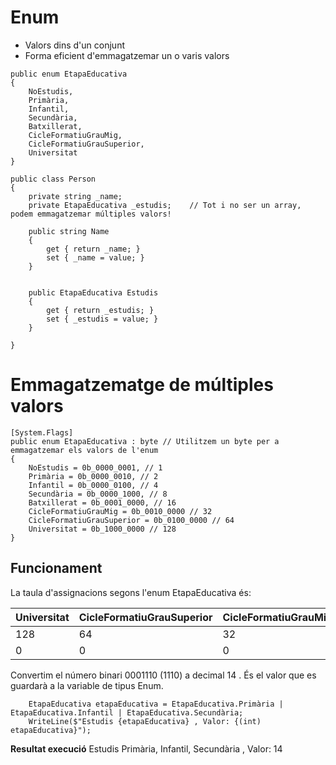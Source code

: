 # Enum
- Valors dins d'un conjunt
- Forma eficient d'emmagatzemar un o varis valors

```CSharp
public enum EtapaEducativa
{
    NoEstudis,
    Primària,
    Infantil,
    Secundària,
    Batxillerat,
    CicleFormatiuGrauMig,
    CicleFormatiuGrauSuperior,
    Universitat
}

public class Person
{
    private string _name; 
    private EtapaEducativa _estudis;    // Tot i no ser un array, podem emmagatzemar múltiples valors!

    public string Name  
    {
        get { return _name; }
        set { _name = value; }
    }


    public EtapaEducativa Estudis  
    {
        get { return _estudis; }
        set { _estudis = value; }
    }

}
```

# Emmagatzematge de múltiples valors

```CSharp
[System.Flags]
public enum EtapaEducativa : byte // Utilitzem un byte per a emmagatzemar els valors de l'enum
{
    NoEstudis = 0b_0000_0001, // 1
    Primària = 0b_0000_0010, // 2
    Infantil = 0b_0000_0100, // 4
    Secundària = 0b_0000_1000, // 8
    Batxillerat = 0b_0001_0000, // 16
    CicleFormatiuGrauMig = 0b_0010_0000 // 32
    CicleFormatiuGrauSuperior = 0b_0100_0000 // 64
    Universitat = 0b_1000_0000 // 128
}
```

## Funcionament

La taula d'assignacions segons l'enum EtapaEducativa és:

|Universitat|CicleFormatiuGrauSuperior|CicleFormatiuGrauMig|Secundària|Infantil|Primària|NoEstudis|
|-----------|-----------|-----------|-----------|-----------|-----------|-----------|
|128|64|32|16|8|4|2|1|
|0|0|0|1|1|1|0|

Convertim el número binari 0001110 (1110) a decimal 14 . És el valor que es guardarà a la variable de tipus Enum.

```Csharp
    EtapaEducativa etapaEducativa = EtapaEducativa.Primària | EtapaEducativa.Infantil | EtapaEducativa.Secundària;
    WriteLine($"Estudis {etapaEducativa} , Valor: {(int) etapaEducativa}");
```

**Resultat execució**
Estudis Primària, Infantil, Secundària , Valor: 14

